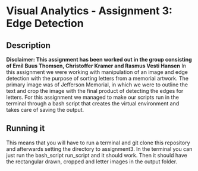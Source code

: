 # Visual Analytics - Assignment 3: Edge Detection

## Description
**Disclaimer: This assignment has been worked out in the group consisting of Emil Buus Thomsen, Christoffer Kramer and Rasmus Vesti Hansen**
In this assignment we were working with manipulation of an image and edge detection with the purpose of sorting letters from a memorial artwork. The primary image was of Jefferson Memorial, in which we were to outline the text and crop the image with the final product of detecting the edges for letters. 
For this assignment we managed to make our scripts run in the terminal through a bash script that creates the virtual environment and takes care of saving the output. 


## Running it
This means that you will have to run a terminal and git clone this repository and afterwards setting the directory to assignment3. 
In the terminal you can just run the bash_script run_script and it should work. 
Then it should have the rectangular drawn, cropped and letter images in the output folder. 
